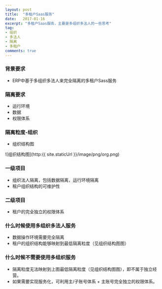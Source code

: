 ```yaml
---
layout: post
title:  "多租户Saas服务"
date:   2017-01-16
excerpt: "多租户Saas服务，主要是多组织多法人的一些思考"
tag:
- 组织
- 多法人
- 隔离
- 多租户
comments: true
---
```

### 背景要求
* ERP中基于多组织多法人来完全隔离的多租户Sass服务

### 隔离要求
* 运行环境
* 数据
* 权限体系

### 隔离粒度-组织
* 组织结构图

![组织结构图](http:{{ site.staticUrl }}/image/png/org.png)

### 一级项目
* 组织法人隔离，包括数据隔离，运行环境隔离
* 租户组织结构的可维护性

### 二级项目
* 租户的完全独立的权限体系

### 什么时候使用多组织多法人服务
* 数据操作环境需要完全隔离
* 租户的组织结构能够映射到最低隔离粒度（见组织结构图图）

### 什么时候不需要使用多组织服务
* 隔离粒度无法映射到上图最低隔离粒度（见组织结构图图），即不属于独立经营。
* 如果需要实现服务化，可利用主/子账号体系 + 主账号完全独立的权限体系。

